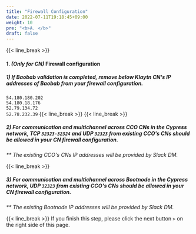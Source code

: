 ```yaml
---
title: "Firewall Configuration"
date: 2022-07-11T19:18:45+09:00
weight: 10
pre: "<b>A. </b>"
draft: false
---
```

{{< line_break >}}

#### 1. *(Only for CN)* Firewall configuration

##### 1) If Baobab validation is completed, remove below Klaytn CN's IP addresses of Baobab from your firewall configuration.
```54.180.180.202```   
```54.180.18.176```   
```52.79.134.72```   
```52.78.232.39```
{{< line_break >}}
{{< line_break >}}

##### 2) For communication and multichannel across CCO CNs in the Cypress network, TCP ```32323-32324``` and UDP ``` 32323 ``` from existing CCO's CNs should be allowed in your CN firewall configuration.
_** The existing CCO's CNs IP addresses will be provided by Slack DM._

{{< line_break >}}
##### 3) For communication and multichannel across Bootnode in the Cypress network, UDP ``` 32323 ``` from existing CCO's CNs should be allowed in your CN firewall configuration.
_** The existing Bootnode IP addresses will be provided by Slack DM._

{{< line_break >}}
If you finish this step, please click the next button ```>``` on the right side of this page.
